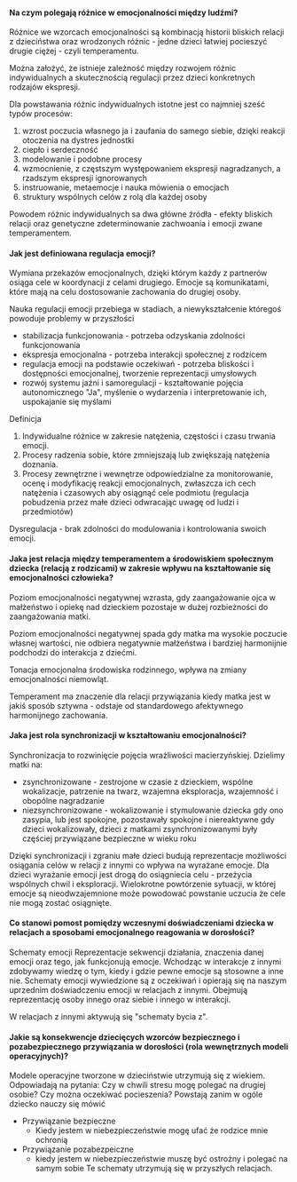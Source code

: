 #### Na czym polegają różnice w emocjonalności między ludźmi?
Różnice we wzorcach emocjonalności są kombinacją historii bliskich relacji z dzieciństwa oraz wrodzonych różnic - jedne dzieci łatwiej pocieszyć drugie ciężej - czyli temperamentu.

Można założyć, że istnieje zależność między rozwojem różnic indywidualnych a skutecznością regulacji przez dzieci konkretnych rodzajów ekspresji.

Dla powstawania różnic indywidualnych istotne jest co najmniej sześć typów procesów:
1. wzrost poczucia własnego ja i zaufania do samego siebie, dzięki reakcji otoczenia na dystres jednostki
2. ciepło i serdeczność
3. modelowanie i podobne procesy
4. wzmocnienie, z częstszym występowaniem ekspresji nagradzanych, a rzadszym ekspresji ignorowanych
5. instruowanie, metaemocje i nauka mówienia o emocjach
6. struktury wspólnych celów z rolą dla każdej osoby

Powodem różnic indywidualnych sa dwa główne źródła - efekty bliskich relacji oraz genetyczne zdeterminowanie zachwoania i emocji zwane temperamentem.
#### Jak jest definiowana regulacja emocji?
Wymiana przekazów emocjonalnych, dzięki którym każdy z partnerów osiąga cele w koordynacji z celami drugiego. Emocje są komunikatami, które mają na celu dostosowanie zachowania do drugiej osoby.

Nauka regulacji emocji przebiega w stadiach, a niewykształcenie któregoś powoduje problemy w przyszłości
- stabilizacja funkcjonowania - potrzeba odzyskania zdolności funkcjonowania
- ekspresja emocjonalna - potrzeba interakcji społecznej z rodzicem
- regulacja emocji na podstawie oczekiwań - potrzeba bliskości i dostępności emocjonalnej, tworzenie reprezentacji umysłowych 
- rozwój systemu jaźni i samoregulacji - kształtowanie pojęcia autonomicznego "Ja", myślenie o wydarzenia i interpretowanie ich, uspokajanie się myślami

Definicja
1. Indywidualne różnice w zakresie natężenia, częstości i czasu trwania emocji.
2. Procesy radzenia sobie, które zmniejszają lub zwiększają natężenia doznania.
3. Procesy zewnętrzne i wewnętrze odpowiedzialne za monitorowanie, ocenę i modyfikację reakcji emocjonalnych, zwłaszcza ich cech natężenia i czasowych aby osiągnąć cele podmiotu (regulacja pobudzenia przez małe dzieci odwracając uwagę od ludzi i przedmiotów)

Dysregulacja - brak zdolności do modulowania i kontrolowania swoich emocji. 
#### Jaka jest relacja między temperamentem a środowiskiem społecznym dziecka (relacją z rodzicami) w zakresie wpływu na kształtowanie się emocjonalności człowieka?

Poziom emocjonalności negatywnej wzrasta, gdy zaangażowanie ojca w małżeństwo i opiekę nad dzieckiem pozostaje w dużej rozbieżności do zaangażowania matki.

Poziom emocjonalności negatywnej spada gdy matka ma wysokie poczucie własnej wartości, nie odbiera negatywnie małżeństwa i bardziej harmonijnie podchodzi do interakcja z dziećmi.

Tonacja emocjonalna środowiska rodzinnego, wpływa na zmiany emocjonalności niemowląt.

Temperament ma znaczenie dla relacji przywiązania kiedy matka jest w jakiś sposób sztywna - odstaje od standardowego afektywnego harmonijnego zachowania.


#### Jaka jest rola synchronizacji w kształtowaniu emocjonalności?
Synchronizacja to rozwinięcie pojęcia wrażliwości macierzyńskiej. 
Dzielimy matki na: 
- zsynchronizowane - zestrojone w czasie z dzieckiem, wspólne wokalizacje, patrzenie na twarz, wzajemna eksploracja, wzajemność i obopólne nagradzanie 
- niezsynchronizowane - wokalizowanie i stymulowanie dziecka gdy ono zasypia, lub jest spokojne, pozostawały spokojne i niereaktywne gdy dzieci wokalizowały, 
dzieci z matkami zsynchronizowanymi były częściej przywiązane bezpieczne w wieku roku

Dzięki synchronizacji i zgraniu małe dzieci budują reprezentacje możliwości osiągania celów w relacji z innymi co wpływa na wyrażane emocje. 
Dla dzieci wyrażanie emocji jest drogą do osiągniecia celu - przeżycia wspólnych chwil i eksploracji. Wielokrotne powtórzenie sytuacji, w której emocje są nieodwzajemnione może powodować powstanie uczucia że cele nie mogą zostać osiągnięte. 

#### Co stanowi pomost pomiędzy wczesnymi doświadczeniami dziecka w relacjach a sposobami emocjonalnego reagowania w dorosłości?

Schematy emocji
Reprezentacje sekwencji działania, znaczenia danej emocji oraz tego, jak funkcjonują emocje. Wchodząc w interakcje z innymi zdobywamy wiedzę o tym, kiedy i gdzie pewne emocje są stosowne a inne nie. Schematy emocji  wywiedzione są z oczekiwań i opierają się na naszym uprzednim doświadczeniu emocji w relacjach z innymi. Obejmują reprezentację osoby innego oraz siebie i innego w interakcji.

W relacjach z innymi aktywują się "schematy bycia z".
#### Jakie są konsekwencje dziecięcych wzorców bezpiecznego i pozabezpiecznego przywiązania w dorosłości (rola wewnętrznych modeli operacyjnych)?
Modele operacyjne tworzone w dzieciństwie utrzymują się z wiekiem. Odpowiadają na pytania: Czy w chwili stresu mogę polegać na drugiej osobie? Czy można oczekiwać pocieszenia?
Powstają zanim w ogóle dziecko nauczy się mówić
- Przywiązanie bezpieczne
	- Kiedy jestem w niebezpieczeństwie mogę ufać że rodzice mnie ochronią
- Przywiązanie pozabezpeiczne
	- kiedy jestem w niebezpieczeństwie muszę być ostrożny i polegać na samym sobie
Te schematy utrzymują się w przyszłych relacjach.